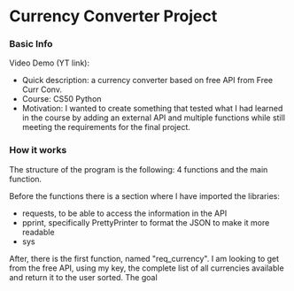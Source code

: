 # Currency Converter Project

### Basic Info

Video Demo (YT link):  <URL HERE>
- Quick description: a currency converter based on free API from Free Curr Conv.
- Course: CS50 Python
- Motivation: I wanted to create something that tested what I had learned in the course by adding an external API and multiple functions while still meeting the requirements for the final project. 

### How it works

The structure of the program is the following: 4 functions and the main function.

Before the functions there is a section where I have imported the libraries:
 - requests, to be able to access the information in the API
 - pprint, specifically PrettyPrinter to format the JSON to make it more readable
 - sys

After, there is the first function, named "req_currency". I am looking to get from the free API, using my key, the complete list of all currencies available and return it to the user sorted. The goal
